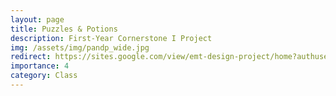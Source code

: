```yaml
---
layout: page
title: Puzzles & Potions
description: First-Year Cornerstone I Project
img: /assets/img/pandp_wide.jpg
redirect: https://sites.google.com/view/emt-design-project/home?authuser=0
importance: 4
category: Class
---
```

